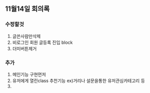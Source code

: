 ## 11월14일 회의록

### 수정할것

1. 글쓴사람만삭제
2. 비로그인 회원 글등록 진입 block
3. 더미버튼제거

### 추가

1. 메인기능 구현먼저
2. 유저에게 열린class 추천기능 ex)거리나 설문을통한 유저관심카테고리 등
3. 
